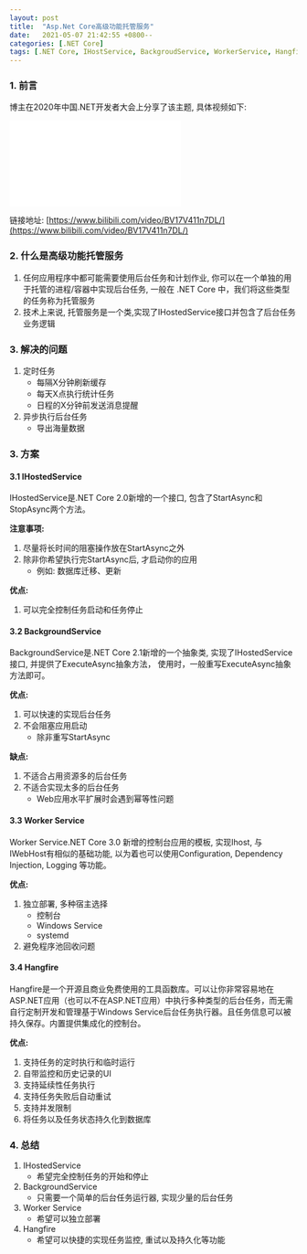 ```yaml
---
layout: post
title:  "Asp.Net Core高级功能托管服务"
date:   2021-05-07 21:42:55 +0800--
categories: [.NET Core]
tags: [.NET Core, IHostService, BackgroudService, WorkerService, Hangfire, BackgroundTask]  
---
```


### 1. 前言
博主在2020年中国.NET开发者大会上分享了该主题, 具体视频如下:

<iframe src="//player.bilibili.com/player.html?aid=417338534&bvid=BV17V411n7DL&cid=317147647&page=1" scrolling="no" border="0" frameborder="no" framespacing="0" allowfullscreen="true"> </iframe>

链接地址: [https://www.bilibili.com/video/BV17V411n7DL/](https://www.bilibili.com/video/BV17V411n7DL/)

### 2. 什么是高级功能托管服务
1. 任何应用程序中都可能需要使用后台任务和计划作业, 你可以在一个单独的用于托管的进程/容器中实现后台任务, 一般在 .NET Core 中，我们将这些类型的任务称为托管服务
2. 技术上来说, 托管服务是一个类,实现了IHostedService接口并包含了后台任务业务逻辑

### 3. 解决的问题

1. 定时任务 
   - 每隔X分钟刷新缓存
   - 每天X点执行统计任务
   - 日程的X分钟前发送消息提醒
2. 异步执行后台任务
   - 导出海量数据


### 3. 方案
#### 3.1 IHostedService
IHostedService是.NET Core 2.0新增的一个接口, 包含了StartAsync和StopAsync两个方法。

**注意事项:**
1. 尽量将长时间的阻塞操作放在StartAsync之外
2. 除非你希望执行完StartAsync后, 才启动你的应用
   - 例如: 数据库迁移、更新

**优点:**
1. 可以完全控制任务启动和任务停止

#### 3.2 BackgroundService
BackgroundService是.NET Core 2.1新增的一个抽象类, 实现了IHostedService接口, 并提供了ExecuteAsync抽象方法， 使用时，一般重写ExecuteAsync抽象方法即可。

**优点:**
1. 可以快速的实现后台任务
2. 不会阻塞应用启动
   - 除非重写StartAsync

**缺点:**
1. 不适合占用资源多的后台任务
2. 不适合实现太多的后台任务
   - Web应用水平扩展时会遇到幂等性问题

#### 3.3 Worker Service
Worker Service.NET Core 3.0 新增的控制台应用的模板, 实现Ihost, 与IWebHost有相似的基础功能, 以为着也可以使用Configuration, Dependency Injection, Logging 等功能。

**优点:**
1. 独立部署, 多种宿主选择
   - 控制台
   - Windows Service
   - systemd
2. 避免程序池回收问题

#### 3.4 Hangfire
Hangfire是一个开源且商业免费使用的工具函数库。可以让你非常容易地在ASP.NET应用（也可以不在ASP.NET应用）中执行多种类型的后台任务，而无需自行定制开发和管理基于Windows Service后台任务执行器。且任务信息可以被持久保存。内置提供集成化的控制台。

**优点:**
1. 支持任务的定时执行和临时运行
2. 自带监控和历史记录的UI
3. 支持延续性任务执行
4. 支持任务失败后自动重试
5. 支持并发限制
6. 将任务以及任务状态持久化到数据库

### 4. 总结
1. IHostedService
   - 希望完全控制任务的开始和停止
2. BackgroundService
   - 只需要一个简单的后台任务运行器, 实现少量的后台任务
3. Worker Service
   - 希望可以独立部署
4. Hangfire
   - 希望可以快捷的实现任务监控, 重试以及持久化等功能
